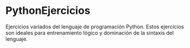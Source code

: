 # PythonEjercicios
Ejercicios variados del lenguaje de programación Python. Estos ejercicios son ideales para entrenamiento lógico y dominación de la sintaxis del lenguaje.
